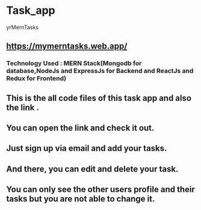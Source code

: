 # Task_app
yrMernTasks

## https://mymerntasks.web.app/
### Technology Used : MERN Stack(Mongodb for database,NodeJs and ExpressJs for Backend and ReactJs and Redux for Frontend)
## This is the all code files of this task app and also the link .
## You can open the link and check it out.
## Just sign up via email and add your tasks.
## And there, you can edit and delete your task.
## You can only see the other users profile and their tasks but you are not able to change it.
